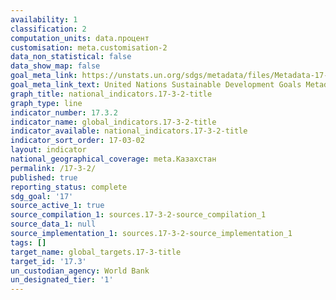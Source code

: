 ```yaml
---
availability: 1
classification: 2
computation_units: data.процент
customisation: meta.customisation-2
data_non_statistical: false
data_show_map: false
goal_meta_link: https://unstats.un.org/sdgs/metadata/files/Metadata-17-03-02.pdf
goal_meta_link_text: United Nations Sustainable Development Goals Metadata (pdf 468kB)
graph_title: national_indicators.17-3-2-title
graph_type: line
indicator_number: 17.3.2
indicator_name: global_indicators.17-3-2-title
indicator_available: national_indicators.17-3-2-title
indicator_sort_order: 17-03-02
layout: indicator
national_geographical_coverage: meta.Казахстан
permalink: /17-3-2/
published: true
reporting_status: complete
sdg_goal: '17'
source_active_1: true
source_compilation_1: sources.17-3-2-source_compilation_1
source_data_1: null
source_implementation_1: sources.17-3-2-source_implementation_1
tags: []
target_name: global_targets.17-3-title
target_id: '17.3'
un_custodian_agency: World Bank
un_designated_tier: '1'
---
```

